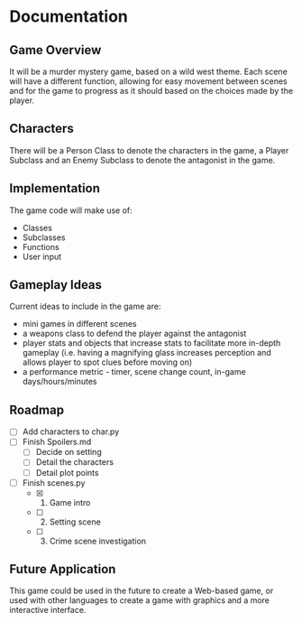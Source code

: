 # Documentation
## Game Overview
It will be a murder mystery game, based on a wild west theme. 
Each scene will have a different function, allowing for easy movement between scenes and for the game to progress as it should based on the choices made by the player.
## Characters
There will be a Person Class to denote the characters in the game, a Player Subclass and an Enemy Subclass to denote the antagonist in the game. 
## Implementation
The game code will make use of:
- Classes
- Subclasses
- Functions
- User input
## Gameplay Ideas
Current ideas to include in the game are:
- mini games in different scenes
- a weapons class to defend the player against the antagonist
- player stats and objects that increase stats to facilitate more in-depth gameplay (i.e. having a magnifying glass increases perception and allows player to spot clues before moving on)
- a performance metric - timer, scene change count, in-game days/hours/minutes
## Roadmap
- [ ] Add characters to char.py
- [ ] Finish Spoilers.md
    - [ ] Decide on setting
    - [ ] Detail the characters
    - [ ] Detail plot points
- [ ] Finish scenes.py
    - [x] 1. Game intro
    - [ ] 2. Setting scene
    - [ ] 3. Crime scene investigation
## Future Application
This game could be used in the future to create a Web-based game, or used with other languages to create a game with graphics and a more interactive interface. 
